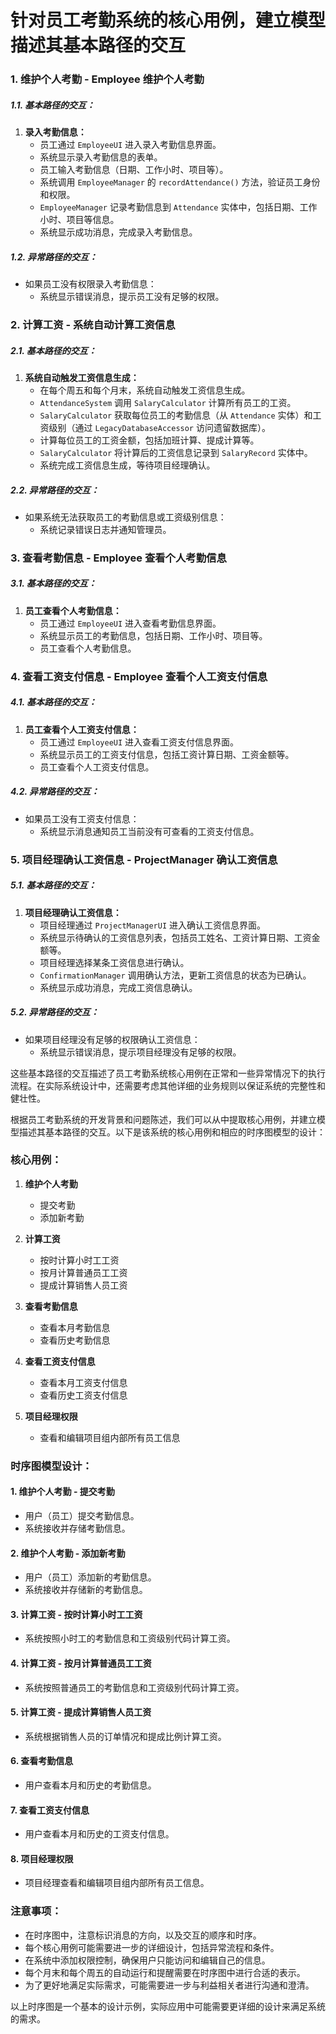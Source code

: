 # 针对员工考勤系统的核心用例，建立模型描述其基本路径的交互

### 1. 维护个人考勤 - Employee 维护个人考勤

##### 1.1. 基本路径的交互：

1. **录入考勤信息：**
   - 员工通过 `EmployeeUI` 进入录入考勤信息界面。
   - 系统显示录入考勤信息的表单。
   - 员工输入考勤信息（日期、工作小时、项目等）。
   - 系统调用 `EmployeeManager` 的 `recordAttendance()` 方法，验证员工身份和权限。
   - `EmployeeManager` 记录考勤信息到 `Attendance` 实体中，包括日期、工作小时、项目等信息。
   - 系统显示成功消息，完成录入考勤信息。

##### 1.2. 异常路径的交互：

- 如果员工没有权限录入考勤信息：
  - 系统显示错误消息，提示员工没有足够的权限。

### 2. 计算工资 - 系统自动计算工资信息

##### 2.1. 基本路径的交互：

1. **系统自动触发工资信息生成：**
   - 在每个周五和每个月末，系统自动触发工资信息生成。
   - `AttendanceSystem` 调用 `SalaryCalculator` 计算所有员工的工资。
   - `SalaryCalculator` 获取每位员工的考勤信息（从 `Attendance` 实体）和工资级别（通过 `LegacyDatabaseAccessor` 访问遗留数据库）。
   - 计算每位员工的工资金额，包括加班计算、提成计算等。
   - `SalaryCalculator` 将计算后的工资信息记录到 `SalaryRecord` 实体中。
   - 系统完成工资信息生成，等待项目经理确认。

##### 2.2. 异常路径的交互：

- 如果系统无法获取员工的考勤信息或工资级别信息：
  - 系统记录错误日志并通知管理员。

### 3. 查看考勤信息 - Employee 查看个人考勤信息

##### 3.1. 基本路径的交互：

1. **员工查看个人考勤信息：**
   - 员工通过 `EmployeeUI` 进入查看考勤信息界面。
   - 系统显示员工的考勤信息，包括日期、工作小时、项目等。
   - 员工查看个人考勤信息。

### 4. 查看工资支付信息 - Employee 查看个人工资支付信息

##### 4.1. 基本路径的交互：

1. **员工查看个人工资支付信息：**
   - 员工通过 `EmployeeUI` 进入查看工资支付信息界面。
   - 系统显示员工的工资支付信息，包括工资计算日期、工资金额等。
   - 员工查看个人工资支付信息。

##### 4.2. 异常路径的交互：

- 如果员工没有工资支付信息：
  - 系统显示消息通知员工当前没有可查看的工资支付信息。

### 5. 项目经理确认工资信息 - ProjectManager 确认工资信息

##### 5.1. 基本路径的交互：

1. **项目经理确认工资信息：**
   - 项目经理通过 `ProjectManagerUI` 进入确认工资信息界面。
   - 系统显示待确认的工资信息列表，包括员工姓名、工资计算日期、工资金额等。
   - 项目经理选择某条工资信息进行确认。
   - `ConfirmationManager` 调用确认方法，更新工资信息的状态为已确认。
   - 系统显示成功消息，完成工资信息确认。

##### 5.2. 异常路径的交互：

- 如果项目经理没有足够的权限确认工资信息：
  - 系统显示错误消息，提示项目经理没有足够的权限。

这些基本路径的交互描述了员工考勤系统核心用例在正常和一些异常情况下的执行流程。在实际系统设计中，还需要考虑其他详细的业务规则以保证系统的完整性和健壮性。



根据员工考勤系统的开发背景和问题陈述，我们可以从中提取核心用例，并建立模型描述其基本路径的交互。以下是该系统的核心用例和相应的时序图模型的设计：

### 核心用例：

1. **维护个人考勤**

   - 提交考勤
   - 添加新考勤
2. **计算工资**

   - 按时计算小时工工资
   - 按月计算普通员工工资
   - 提成计算销售人员工资
3. **查看考勤信息**

   - 查看本月考勤信息
   - 查看历史考勤信息
4. **查看工资支付信息**

   - 查看本月工资支付信息
   - 查看历史工资支付信息
5. **项目经理权限**

   - 查看和编辑项目组内部所有员工信息

### 时序图模型设计：

#### 1. 维护个人考勤 - 提交考勤


- 用户（员工）提交考勤信息。
- 系统接收并存储考勤信息。

#### 2. 维护个人考勤 - 添加新考勤


- 用户（员工）添加新的考勤信息。
- 系统接收并存储新的考勤信息。

#### 3. 计算工资 - 按时计算小时工工资


- 系统按照小时工的考勤信息和工资级别代码计算工资。

#### 4. 计算工资 - 按月计算普通员工工资


- 系统按照普通员工的考勤信息和工资级别代码计算工资。

#### 5. 计算工资 - 提成计算销售人员工资


- 系统根据销售人员的订单情况和提成比例计算工资。

#### 6. 查看考勤信息


- 用户查看本月和历史的考勤信息。

#### 7. 查看工资支付信息


- 用户查看本月和历史的工资支付信息。

#### 8. 项目经理权限


- 项目经理查看和编辑项目组内部所有员工信息。

### 注意事项：

- 在时序图中，注意标识消息的方向，以及交互的顺序和时序。
- 每个核心用例可能需要进一步的详细设计，包括异常流程和条件。
- 在系统中添加权限控制，确保用户只能访问和编辑自己的信息。
- 每个月末和每个周五的自动运行和提醒需要在时序图中进行合适的表示。
- 为了更好地满足实际需求，可能需要进一步与利益相关者进行沟通和澄清。

以上时序图是一个基本的设计示例，实际应用中可能需要更详细的设计来满足系统的需求。
